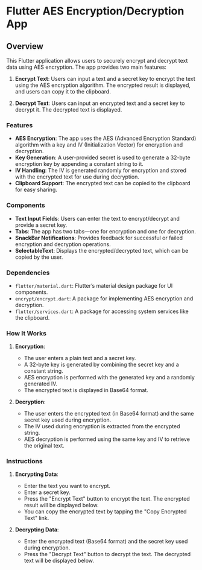 # Flutter AES Encryption/Decryption App

## Overview

This Flutter application allows users to securely encrypt and decrypt text data using AES encryption. The app provides two main features:

1. **Encrypt Text**: Users can input a text and a secret key to encrypt the text using the AES encryption algorithm. The encrypted result is displayed, and users can copy it to the clipboard.
   
2. **Decrypt Text**: Users can input an encrypted text and a secret key to decrypt it. The decrypted text is displayed.

### Features

- **AES Encryption**: The app uses the AES (Advanced Encryption Standard) algorithm with a key and IV (Initialization Vector) for encryption and decryption.
- **Key Generation**: A user-provided secret is used to generate a 32-byte encryption key by appending a constant string to it.
- **IV Handling**: The IV is generated randomly for encryption and stored with the encrypted text for use during decryption.
- **Clipboard Support**: The encrypted text can be copied to the clipboard for easy sharing.

### Components

- **Text Input Fields**: Users can enter the text to encrypt/decrypt and provide a secret key.
- **Tabs**: The app has two tabs—one for encryption and one for decryption.
- **SnackBar Notifications**: Provides feedback for successful or failed encryption and decryption operations.
- **SelectableText**: Displays the encrypted/decrypted text, which can be copied by the user.

### Dependencies

- `flutter/material.dart`: Flutter’s material design package for UI components.
- `encrypt/encrypt.dart`: A package for implementing AES encryption and decryption.
- `flutter/services.dart`: A package for accessing system services like the clipboard.

### How It Works

1. **Encryption**:
   - The user enters a plain text and a secret key.
   - A 32-byte key is generated by combining the secret key and a constant string.
   - AES encryption is performed with the generated key and a randomly generated IV.
   - The encrypted text is displayed in Base64 format.

2. **Decryption**:
   - The user enters the encrypted text (in Base64 format) and the same secret key used during encryption.
   - The IV used during encryption is extracted from the encrypted string.
   - AES decryption is performed using the same key and IV to retrieve the original text.

### Instructions

1. **Encrypting Data**:
   - Enter the text you want to encrypt.
   - Enter a secret key.
   - Press the "Encrypt Text" button to encrypt the text. The encrypted result will be displayed below.
   - You can copy the encrypted text by tapping the "Copy Encrypted Text" link.

2. **Decrypting Data**:
   - Enter the encrypted text (Base64 format) and the secret key used during encryption.
   - Press the "Decrypt Text" button to decrypt the text. The decrypted text will be displayed below.
